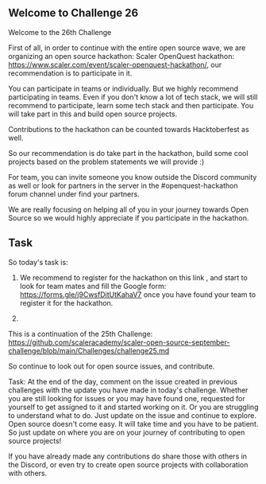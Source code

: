 ## Welcome to Challenge 26

Welcome to the 26th Challenge 


First of all, in order to continue with the entire open source wave, we are organizing an open source hackathon: Scaler OpenQuest hackathon: https://www.scaler.com/event/scaler-openquest-hackathon/, our recommendation is to participate in it.

You can participate in teams or individually. But we highly recommend participating in teams. Even if you don't know a lot of tech stack, we will still recommend to participate, learn some tech stack and then participate. You will take part in this and build open source projects. 

Contributions to the hackathon can be counted towards Hacktoberfest as well. 

So our recommendation is do take part in the hackathon, build some cool projects based on the problem statements we will provide :)

For team, you can invite someone you know outside the Discord community as well or look for partners in the server in the #openquest-hackathon forum channel under find your partners. 

We are really focusing on helping all of you in your journey towards Open Source so we would highly appreciate if you participate in the hackathon.


## Task
So today's task is: 
1. We recommend to register for the hackathon on this link , and start to look for team mates and fill the Google form:  https://forms.gle/j9CwsfDitUtKahaV7 once you have found your team to register it for the hackathon. 

2. 
This is a continuation of the 25th Challenge: https://github.com/scaleracademy/scaler-open-source-september-challenge/blob/main/Challenges/challenge25.md

So continue to look out for open source issues, and contribute. 

Task: 
At the end of the day, comment on the issue created in previous challenges with the update you have made in today's challenge. Whether you are still looking for issues or you may have found one, requested for yourself to get assigned to it and started working on it. Or you are struggling to understand what to do. Just update on the issue and continue to explore. Open source doesn't come easy. It will take time and you have to be patient. So just update on where you are on your journey of contributing to open source projects! 

If you have already made any contributions do share those with others in the Discord, or even try to create open source projects with collaboration with others. 
